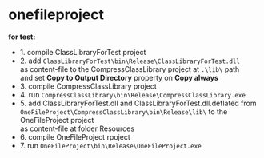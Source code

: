 # onefileproject

<b>for test:</b><br>
<ul>
<li>1. compile ClassLibraryForTest project</li>
<li>2. add <code>ClassLibraryForTest\bin\Release\ClassLibraryForTest.dll</code><br>
   as content-file to the CompressClassLibrary project at <code>.\lib\</code> path<br>
   and set <b>Copy to Output Directory</b> property on <b>Copy always</b></li>
<li>3. compile CompressClassLibrary project</li>
<li>4. run <code>CompressClassLibrary\bin\Release\CompressClassLibrary.exe</code></li>
<li>5. add ClassLibraryForTest.dll and ClassLibraryForTest.dll.deflated from<br>
   <code>OneFileProject\CompressClassLibrary\bin\Release\lib\</code> to the OneFileProject project<br>
   as content-file at folder Resources</li>
<li>6. compile OneFileProject rpoject</li>
<li>7. run <code>OneFileProject\bin\Release\OneFileProject.exe</code></li>
</ul>

